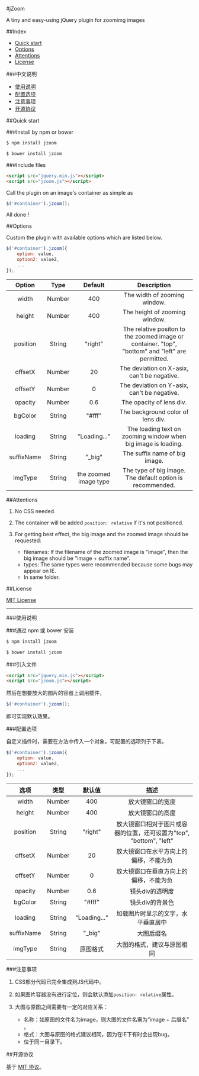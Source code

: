 #jZoom

A tiny and easy-using jQuery plugin for zoomimg images

##Index

* [Quick start](#quick-start)
* [Options](#options)
* [Attentions](#attentions)
* [License](#license)

###中文说明
* [使用说明](#使用说明)
* [配置选项](#配置选项)
* [注意事项](#注意事项)
* [开源协议](#开源协议)

##Quick start

###Install by npm or bower

```bash
$ npm install jzoom
```

```bash
$ bower install jzoom
```

###Include files

```html
<script src="jquery.min.js"></script>
<script src="jzoom.js"></script>
```

Call the plugin on an image's container as simple as

```javascript
$('#container').jzoom();
```

All done !

##Options

Custom the plugin with available options which are listed below.

```javascript
$('#container').jzoom({
    option: value,
    option2: value2,
    ...
});
```

| Option | Type | Default | Description |
|:---:|:---:|:---:|:---:|
| width | Number | 400 | The width of  zooming window. |
| height | Number | 400 | The height of  zooming window. |
| position | String | "right" | The relative positon to the zoomed image or container. "top", "bottom" and "left" are permitted.  |
| offsetX | Number | 20 | The deviation on X-asix, can't be negative. |
| offsetY | Number | 0 | The deviation on Y-asix, can't be negative. |
| opacity | Number | 0.6 | The opacity of lens div. |
| bgColor | String | "#fff" | The background color of lens div. |
| loading | String | "Loading..." | The loading text on zooming window when  big image is loading. |
| suffixName | String | "_big" | The suffix name of big image. |
| imgType | String | the zoomed image type | The type of big image. The default option is recommended. |

##Attentions

1. No CSS needed.

2. The container will be added `position: relative` if it's not positioned.

3. For getting best effect, the big image and the zoomed image should be requested:
    * filenames: If the filename of the zoomed image is "image", then the big image should be "image + suffix name".
    * types: The same types were recommended because some bugs may appear on IE.
    * In same folder.

##License

[MIT License](https://opensource.org/licenses/MIT)

--------

###使用说明

###通过 npm 或 bower 安装

```bash
$ npm install jzoom
```

```bash
$ bower install jzoom
```

###引入文件

```html
<script src="jquery.min.js"></script>
<script src="jzoom.js"></script>
```

然后在想要放大的图片的容器上调用插件，

```javascript
$('#container').jzoom();
```

即可实现默认效果。

###配置选项

自定义插件时，需要在方法中传入一个对象，可配置的选项列于下表。

```javascript
$('#container').jzoom({
    option: value,
    option2: value2,
    ...
});
```

| 选项 | 类型 | 默认值 | 描述 |
|:---:|:---:|:---:|:---:|
| width | Number | 400 | 放大镜窗口的宽度 |
| height | Number | 400 | 放大镜窗口的高度 |
| position | String | "right" | 放大镜窗口相对于图片或容器的位置，还可设置为"top", "bottom", "left" |
| offsetX | Number | 20 | 放大镜窗口在水平方向上的偏移，不能为负 |
| offsetY | Number | 0 | 放大镜窗口在垂直方向上的偏移，不能为负 |
| opacity | Number | 0.6 | 镜头div的透明度 |
| bgColor | String | "#fff" | 镜头div的背景色 |
| loading | String | "Loading..." | 加载图片时显示的文字，水平垂直居中 |
| suffixName | String | "_big" | 大图后缀名 |
| imgType | String | 原图格式 | 大图的格式，建议与原图相同 |

###注意事项

1. CSS部分代码已完全集成到JS代码中。

2. 如果图片容器没有进行定位，则会默认添加`position: relative`属性。

3. 大图与原图之间需要有一定的对应关系：
    * 名称：如原图的文件名为image，则大图的文件名需为“image + 后缀名” 。
    * 格式：大图与原图的格式建议相同，因为在IE下有时会出现bug。
    * 位于同一目录下。

##开源协议

基于 [MIT 协议](https://opensource.org/licenses/MIT)。
